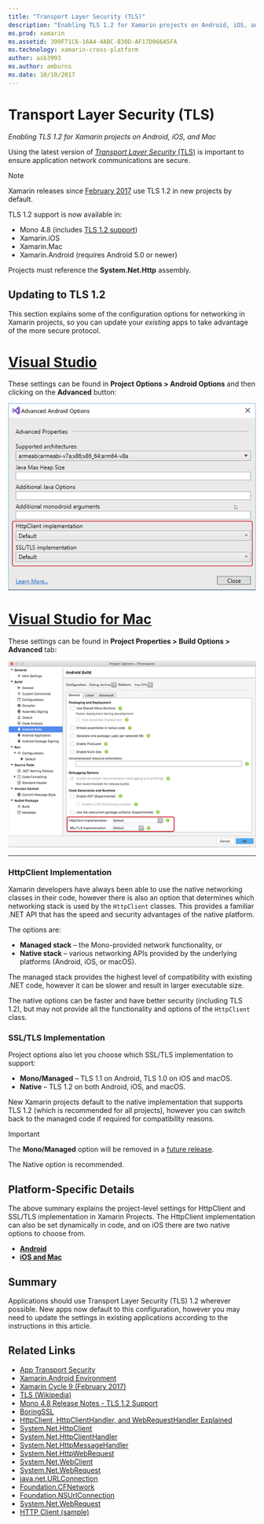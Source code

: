 ```yaml
---
title: "Transport Layer Security (TLS)"
description: "Enabling TLS 1.2 for Xamarin projects on Android, iOS, and Mac"
ms.prod: xamarin
ms.assetid: 399F71C6-16A4-4ABC-B30D-AF17D066A5FA
ms.technology: xamarin-cross-platform
author: asb3993
ms.author: amburns
ms.date: 10/10/2017
---
```


# Transport Layer Security (TLS)

_Enabling TLS 1.2 for Xamarin projects on Android, iOS, and Mac_

Using the latest version of [_Transport Layer Security_ (TLS)](https://en.wikipedia.org/wiki/Transport_Layer_Security)
is important to ensure application network communications are secure.

> [!NOTE]
> Xamarin releases since [February 2017](https://releases.xamarin.com/stable-release-cycle-9/) use TLS 1.2 in new projects by default.

TLS 1.2 support is now available in:

* Mono 4.8 (includes [TLS 1.2 support](http://www.mono-project.com/docs/about-mono/releases/4.8.0/#tls-12-support))
* Xamarin.iOS
* Xamarin.Mac
* Xamarin.Android (requires Android 5.0 or newer)

Projects must reference the **System.Net.Http** assembly. 

## Updating to TLS 1.2

This section explains some of the configuration options for networking
in Xamarin projects, so you can update your _existing_ apps to take advantage
of the more secure protocol.


# [Visual Studio](#tab/vswin)

These settings can be found in **Project Options > Android Options** and then clicking on the **Advanced** button: 

[![Configure HttpClient and TLS in Visual Studio](transport-layer-security-images/properties-vs-sml.png)](transport-layer-security-images/properties-vs.png#lightbox)

# [Visual Studio for Mac](#tab/vsmac)
These settings can be found in **Project Properties > Build Options > Advanced** tab:

[![Configure HttpClient and TLS in Xamarin Studio and Visual Studio for Mac](transport-layer-security-images/properties-xs-sml.png)](transport-layer-security-images/properties-xs.png#lightbox)

-----


### HttpClient Implementation

Xamarin developers have always been able to use the native networking classes
in their code, however there is also an option that determines which networking
stack is used by the `HttpClient` classes. This provides a familiar .NET API
that has the speed and security advantages of the native platform.

The options are:

- **Managed stack** – the Mono-provided network functionality, or
- **Native stack** – various networking APIs provided by the underlying
  platforms (Android, iOS, or macOS).

The managed stack provides the highest level of compatibility with existing
.NET code, however it can be slower and result in larger executable size.

The native options can be faster and have better security (including TLS 1.2),
but may not provide all the functionality and options of the `HttpClient` class.


### SSL/TLS Implementation

Project options also let you choose which SSL/TLS implementation to support:

- **Mono/Managed** – TLS 1.1 on Android, TLS 1.0 on iOS and macOS.
- **Native** – TLS 1.2 on both Android, iOS, and macOS.

New Xamarin projects default to the native implementation that
supports TLS 1.2 (which is recommended for all projects),
however you can switch back to the managed code if required for compatibility reasons.

> [!IMPORTANT]
> The **Mono/Managed** option will be removed in a [future release](https://developer.xamarin.com/releases/ios/xamarin.ios_10/xamarin.ios_10.8/).
>
> The Native option is recommended.

## Platform-Specific Details

The above summary explains the project-level settings for HttpClient
and SSL/TLS implementation in Xamarin Projects. The HttpClient implementation
can also be set dynamically in code, and on iOS there are two
native options to choose from.

- [**Android**](~/android/app-fundamentals/http-stack.md)
- [**iOS and Mac**](~/cross-platform/macios/http-stack.md)


## Summary

Applications should use Transport Layer Security (TLS) 1.2 wherever possible.
New apps now default to this configuration, however you may need to update
the settings in existing applications according to the instructions
in this article.

## Related Links

- [App Transport Security](~/ios/app-fundamentals/ats.md)
- [Xamarin.Android Environment](~/android/deploy-test/environment.md)
- [Xamarin Cycle 9 (February 2017)](https://releases.xamarin.com/stable-release-cycle-9/)
- [TLS (Wikipedia)](https://en.wikipedia.org/wiki/Transport_Layer_Security)
- [Mono 4.8 Release Notes - TLS 1.2 Support](http://www.mono-project.com/docs/about-monohttps://developer.xamarin.com/releases/4.8.0/#tls-12-support)
- [BoringSSL](https://boringssl.googlesource.com/boringssl/)
- [HttpClient, HttpClientHandler, and WebRequestHandler Explained](https://blogs.msdn.microsoft.com/henrikn/2012/08/07/httpclient-httpclienthandler-and-webrequesthandler-explained/)
- [System.Net.HttpClient](https://msdn.microsoft.com/library/system.net.http.httpclient(v=vs.118).aspx)
- [System.Net.HttpClientHandler](https://msdn.microsoft.com/library/system.net.http.httpclienthandler(v=vs.118).aspx)
- [System.Net.HttpMessageHandler](https://msdn.microsoft.com/library/system.net.http.httpmessagehandler(v=vs.118).aspx)
- [System.Net.HttpWebRequest](https://msdn.microsoft.com/library/system.net.httpwebrequest(v=vs.110).aspx)
- [System.Net.WebClient](https://msdn.microsoft.com/library/system.net.webclient(v=vs.110).aspx)
- [System.Net.WebRequest](https://msdn.microsoft.com/library/system.net.webrequest(v=vs.110).aspx)
- [java.net.URLConnection](http://developer.android.com/reference/java/net/URLConnection.html)
- [Foundation.CFNetwork](https://developer.xamarin.com/api/type/CoreFoundation.CFNetwork/)
- [Foundation.NSUrlConnection](https://developer.xamarin.com/api/type/Foundation.NSUrlConnection/)
- [System.Net.WebRequest](https://msdn.microsoft.com/library/system.net.webrequest(v=vs.110).aspx)
- [HTTP Client (sample)](https://developer.xamarin.com/samples/monotouch/HttpClient/)
